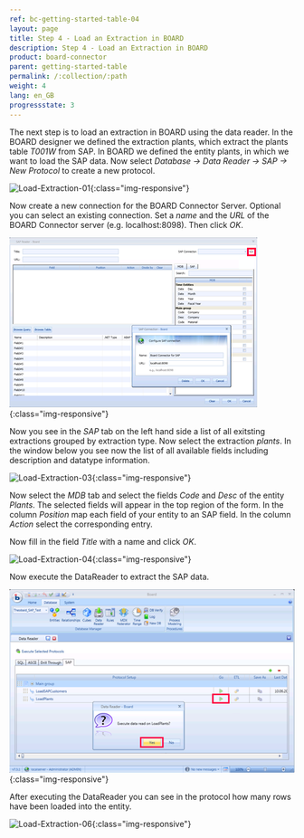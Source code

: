 ```yaml
---
ref: bc-getting-started-table-04
layout: page
title: Step 4 - Load an Extraction in BOARD
description: Step 4 - Load an Extraction in BOARD
product: board-connector
parent: getting-started-table
permalink: /:collection/:path
weight: 4
lang: en_GB
progressstate: 3
---
```


The next step is to load an extraction in BOARD using the data reader. In the BOARD designer we defined the extraction plants, which extract the plants table *T001W* from SAP. In BOARD we defined the entity plants, in which we want to load the SAP data. Now select *Database -> Data Reader -> SAP -> New Protocol*  to create a new protocol.

![Load-Extraction-01](/img/content/Load-Extraction-01.png){:class="img-responsive"}

Now create a new connection for the BOARD Connector Server. Optional you can select an existing connection. Set a *name* and the *URL* of the BOARD Connector server (e.g. localhost:8098). Then click *OK*.

![Load-Extraction-02](/img/content/Load-Extraction-02.png){:class="img-responsive"}

Now you see in the *SAP* tab on the left hand side a list of all exitsting extractions grouped by extraction type. Now select the extraction *plants*.  In the window below you see now the list of all available fields including description and datatype information.

![Load-Extraction-03](/img/content/Load-Extraction-03.png){:class="img-responsive"}

Now select the *MDB*  tab and select the fields *Code* and *Desc*  of the entity *Plants*.
The selected fields will appear in the top region of the form. In the column *Position* map each field of your entity to an SAP field. In the column *Action*  select the corresponding entry.

Now fill in the field *Title* with a name and click *OK*.

![Load-Extraction-04](/img/content/Load-Extraction-04.png){:class="img-responsive"}

Now execute the DataReader to extract the SAP data.

![Load-Extraction-05](/img/content/Load-Extraction-05.png){:class="img-responsive"}

After executing the DataReader you can see in the protocol how many rows have been loaded into the entity.

![Load-Extraction-06](/img/content/Load-Extraction-06.png){:class="img-responsive"}
